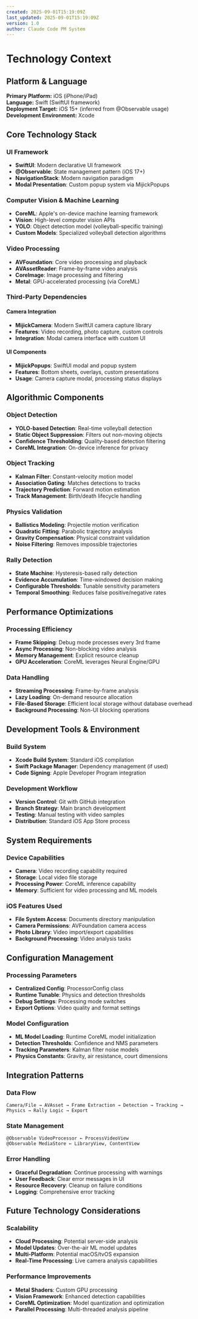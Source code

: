 ```yaml
---
created: 2025-09-01T15:19:09Z
last_updated: 2025-09-01T15:19:09Z
version: 1.0
author: Claude Code PM System
---
```


# Technology Context

## Platform & Language

**Primary Platform:** iOS (iPhone/iPad)  
**Language:** Swift (SwiftUI framework)  
**Deployment Target:** iOS 15+ (inferred from @Observable usage)  
**Development Environment:** Xcode

## Core Technology Stack

### UI Framework
- **SwiftUI**: Modern declarative UI framework
- **@Observable**: State management pattern (iOS 17+)
- **NavigationStack**: Modern navigation paradigm
- **Modal Presentation**: Custom popup system via MijickPopups

### Computer Vision & Machine Learning
- **CoreML**: Apple's on-device machine learning framework
- **Vision**: High-level computer vision APIs
- **YOLO**: Object detection model (volleyball-specific training)
- **Custom Models**: Specialized volleyball detection algorithms

### Video Processing
- **AVFoundation**: Core video processing and playback
- **AVAssetReader**: Frame-by-frame video analysis
- **CoreImage**: Image processing and filtering
- **Metal**: GPU-accelerated processing (via CoreML)

### Third-Party Dependencies

#### Camera Integration
- **MijickCamera**: Modern SwiftUI camera capture library
- **Features**: Video recording, photo capture, custom controls
- **Integration**: Modal camera interface with custom UI

#### UI Components
- **MijickPopups**: SwiftUI modal and popup system
- **Features**: Bottom sheets, overlays, custom presentations
- **Usage**: Camera capture modal, processing status displays

## Algorithmic Components

### Object Detection
- **YOLO-based Detection**: Real-time volleyball detection
- **Static Object Suppression**: Filters out non-moving objects
- **Confidence Thresholding**: Quality-based detection filtering
- **CoreML Integration**: On-device inference for privacy

### Object Tracking
- **Kalman Filter**: Constant-velocity motion model
- **Association Gating**: Matches detections to tracks
- **Trajectory Prediction**: Forward motion estimation
- **Track Management**: Birth/death lifecycle handling

### Physics Validation
- **Ballistics Modeling**: Projectile motion verification
- **Quadratic Fitting**: Parabolic trajectory analysis
- **Gravity Compensation**: Physical constraint validation
- **Noise Filtering**: Removes impossible trajectories

### Rally Detection
- **State Machine**: Hysteresis-based rally detection
- **Evidence Accumulation**: Time-windowed decision making
- **Configurable Thresholds**: Tunable sensitivity parameters
- **Temporal Smoothing**: Reduces false positive/negative rates

## Performance Optimizations

### Processing Efficiency
- **Frame Skipping**: Debug mode processes every 3rd frame
- **Async Processing**: Non-blocking video analysis
- **Memory Management**: Explicit resource cleanup
- **GPU Acceleration**: CoreML leverages Neural Engine/GPU

### Data Handling
- **Streaming Processing**: Frame-by-frame analysis
- **Lazy Loading**: On-demand resource allocation  
- **File-Based Storage**: Efficient local storage without database overhead
- **Background Processing**: Non-UI blocking operations

## Development Tools & Environment

### Build System
- **Xcode Build System**: Standard iOS compilation
- **Swift Package Manager**: Dependency management (if used)
- **Code Signing**: Apple Developer Program integration

### Development Workflow
- **Version Control**: Git with GitHub integration
- **Branch Strategy**: Main branch development
- **Testing**: Manual testing with video samples
- **Distribution**: Standard iOS App Store process

## System Requirements

### Device Capabilities
- **Camera**: Video recording capability required
- **Storage**: Local video file storage
- **Processing Power**: CoreML inference capability
- **Memory**: Sufficient for video processing and ML models

### iOS Features Used
- **File System Access**: Documents directory manipulation
- **Camera Permissions**: AVFoundation camera access
- **Photo Library**: Video import/export capabilities
- **Background Processing**: Video analysis tasks

## Configuration Management

### Processing Parameters
- **Centralized Config**: ProcessorConfig class
- **Runtime Tunable**: Physics and detection thresholds
- **Debug Settings**: Processing mode switches
- **Export Options**: Video quality and format settings

### Model Configuration
- **ML Model Loading**: Runtime CoreML model initialization
- **Detection Thresholds**: Confidence and NMS parameters
- **Tracking Parameters**: Kalman filter noise models
- **Physics Constants**: Gravity, air resistance, court dimensions

## Integration Patterns

### Data Flow
```
Camera/File → AVAsset → Frame Extraction → Detection → Tracking → Physics → Rally Logic → Export
```

### State Management
```
@Observable VideoProcessor ← ProcessVideoView
@Observable MediaStore ← LibraryView, ContentView
```

### Error Handling
- **Graceful Degradation**: Continue processing with warnings
- **User Feedback**: Clear error messages in UI
- **Resource Recovery**: Cleanup on failure conditions
- **Logging**: Comprehensive error tracking

## Future Technology Considerations

### Scalability
- **Cloud Processing**: Potential server-side analysis
- **Model Updates**: Over-the-air ML model updates
- **Multi-Platform**: Potential macOS/tvOS expansion
- **Real-Time Processing**: Live camera analysis capabilities

### Performance Improvements
- **Metal Shaders**: Custom GPU processing
- **Vision Framework**: Enhanced detection capabilities
- **CoreML Optimization**: Model quantization and optimization
- **Parallel Processing**: Multi-threaded analysis pipeline